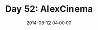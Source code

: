 ---
permalink: /jekyll/update/2014/08/12/day52
redirect_to: http://arounddh.elotroalex.com/jekyll/update/2014/08/12/day52
layout: base_redirect
title:  "Day 52: AlexCinema"
date:   2014-08-12 04:00:00
categories: jekyll update
---